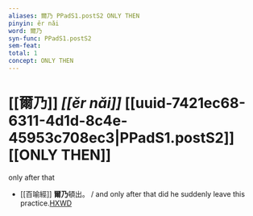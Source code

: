 ```yaml
---
aliases: 爾乃 PPadS1.postS2 ONLY THEN
pinyin: ěr nǎi
word: 爾乃
syn-func: PPadS1.postS2
sem-feat: 
total: 1
concept: ONLY THEN 
---
```

# [[爾乃]] *[[ěr nǎi]]*  [[uuid-7421ec68-6311-4d1d-8c4e-45953c708ec3|PPadS1.postS2]] [[ONLY THEN]]
only after that
 - [[百喻經]] **爾乃**頓出。 / and only after that did he suddenly leave this practice.[HXWD](https://hxwd.org/textview.html?location=KR6b0066_T_001-0543c.91)